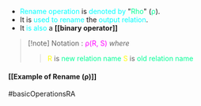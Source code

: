 - <span style="color:#00ffff">Rename operation</span> is <span style="color:#00ffff">denoted by</span> "<span style="color:#00ff96">Rho</span>" (<span style="color:#00ff96">ρ</span>).
- It is <span style="color:#00ffff">used to</span> <span style="color:#00ffff">rename</span> the <span style="color:#00ffff">output relation</span>.
- It <span style="color:#00ffff">is also</span> a **[[binary operator]]**

>[!note] Notation : <span style="color:#ff00ff">ρ(R, S)</span>
>*where*
>><span style="color:#fffd01">R</span> is <span style="color:#00ff96">new relation name</span>
>><span style="color:#fffd01">S</span> is <span style="color:#00ff96">old relation name</span>

#### [[Example of Rename (ρ)]]

#basicOperationsRA